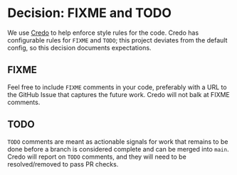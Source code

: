 # Decision: FIXME and TODO

We use [Credo](https://github.com/rrrene/credo) to help enforce style rules for
the code. Credo has configurable rules for `FIXME` and `TODO`; this project
deviates from the default config, so this decision documents expectations.

## FIXME

Feel free to include `FIXME` comments in your code, preferably with a URL to the
GitHub Issue that captures the future work. Credo will not balk at FIXME
comments.

## TODO

`TODO` comments are meant as actionable signals for work that remains to be done
before a branch is considered complete and can be merged into `main`. Credo will
report on `TODO` comments, and they will need to be resolved/removed to pass PR
checks.

